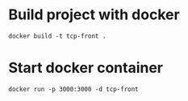 # Build project with docker

`docker build -t tcp-front .`

# Start docker container

`docker run -p 3000:3000 -d tcp-front`